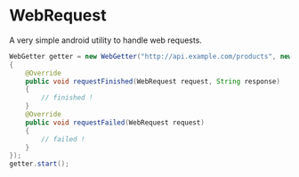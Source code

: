 WebRequest
==========

A very simple android utility to handle web requests.

```java
WebGetter getter = new WebGetter("http://api.example.com/products", new WebRequest.Requester()
{
	@Override
	public void requestFinished(WebRequest request, String response)
	{
		// finished !
	}
	@Override
	public void requestFailed(WebRequest request)
	{
		// failed !
	}
});
getter.start();
```

